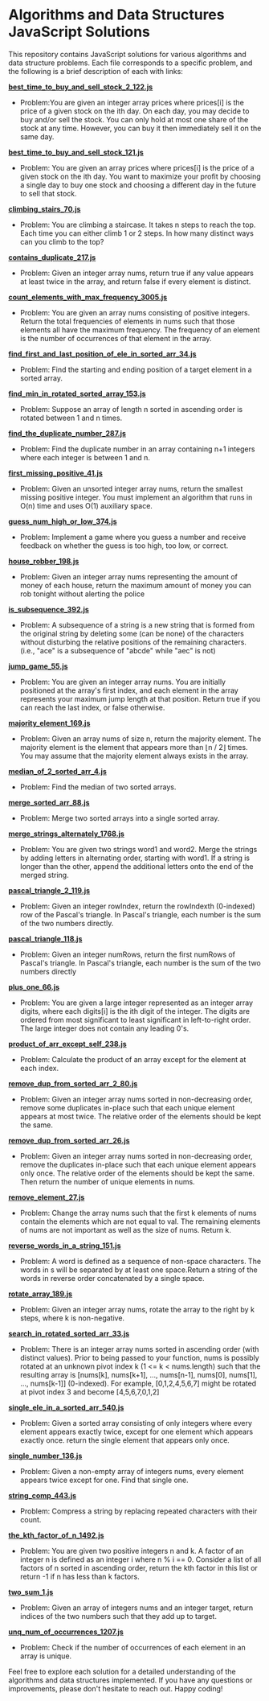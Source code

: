 # Algorithms and Data Structures JavaScript Solutions

This repository contains JavaScript solutions for various algorithms and data structure problems. Each file corresponds to a specific problem, and the following is a brief description of each with links:

**[best_time_to_buy_and_sell_stock_2_122.js](best_time_to_buy_and_sell_stock_2_122.js)**

- Problem:You are given an integer array prices where prices[i] is the price of a given stock on the ith day. On each day, you may decide to buy and/or sell the stock. You can only hold at most one share of the stock at any time. However, you can buy it then immediately sell it on the same day.

**[best_time_to_buy_and_sell_stock_121.js](best_time_to_buy_and_sell_stock_121.js)**

- Problem: You are given an array prices where prices[i] is the price of a given stock on the ith day. You want to maximize your profit by choosing a single day to buy one stock and choosing a different day in the future to sell that stock.

**[climbing_stairs_70.js](climbing_stairs_70.js)**

- Problem: You are climbing a staircase. It takes n steps to reach the top. Each time you can either climb 1 or 2 steps. In how many distinct ways can you climb to the top?

**[contains_duplicate_217.js](contains_duplicate_217.js)**

- Problem: Given an integer array nums, return true if any value appears at least twice in the array, and return false if every element is distinct.

**[count_elements_with_max_frequency_3005.js](count_elements_with_max_frequency_3005.js)**

- Problem: You are given an array nums consisting of positive integers. Return the total frequencies of elements in nums such that those elements all have the maximum frequency. The frequency of an element is the number of occurrences of that element in the array.

**[find_first_and_last_position_of_ele_in_sorted_arr_34.js](find_first_and_last_position_of_ele_in_sorted_arr_34.js)**

- Problem: Find the starting and ending position of a target element in a sorted array.

**[find_min_in_rotated_sorted_array_153.js](find_min_in_rotated_sorted_array_153.js)**

- Problem: Suppose an array of length n sorted in ascending order is rotated between 1 and n times.

**[find_the_duplicate_number_287.js](find_the_duplicate_number_287.js)**

- Problem: Find the duplicate number in an array containing n+1 integers where each integer is between 1 and n.

**[first_missing_positive_41.js](first_missing_positive_41.js)**

- Problem: Given an unsorted integer array nums, return the smallest missing positive integer. You must implement an algorithm that runs in O(n) time and uses O(1) auxiliary space.

**[guess_num_high_or_low_374.js](guess_num_high_or_low_374.js)**

- Problem: Implement a game where you guess a number and receive feedback on whether the guess is too high, too low, or correct.

**[house_robber_198.js](house_robber_198.js)**

- Problem: Given an integer array nums representing the amount of money of each house, return the maximum amount of money you can rob tonight without alerting the police

**[is_subsequence_392.js](is_subsequence_392.js)**

- Problem: A subsequence of a string is a new string that is formed from the original string by deleting some (can be none) of the characters without disturbing the relative positions of the remaining characters. (i.e., "ace" is a subsequence of "abcde" while "aec" is not)

**[jump_game_55.js](jump_game_55.js)**

- Problem: You are given an integer array nums. You are initially positioned at the array's first index, and each element in the array represents your maximum jump length at that position. Return true if you can reach the last index, or false otherwise.

**[majority_element_169.js](majority_element_169.js)**

- Problem: Given an array nums of size n, return the majority element. The majority element is the element that appears more than ⌊n / 2⌋ times. You may assume that the majority element always exists in the array.

**[median_of_2_sorted_arr_4.js](median_of_2_sorted_arr_4.js)**

- Problem: Find the median of two sorted arrays.

**[merge_sorted_arr_88.js](merge_sorted_arr_88.js)**

- Problem: Merge two sorted arrays into a single sorted array.

**[merge_strings_alternately_1768.js](merge_strings_alternately_1768.js)**

- Problem: You are given two strings word1 and word2. Merge the strings by adding letters in alternating order, starting with word1. If a string is longer than the other, append the additional letters onto the end of the merged string.

**[pascal_triangle_2_119.js](pascal_triangle_2_119.js)**

- Problem: Given an integer rowIndex, return the rowIndexth (0-indexed) row of the Pascal's triangle. In Pascal's triangle, each number is the sum of the two numbers directly.

**[pascal_triangle_118.js](pascal_triangle_118.js)**

- Problem: Given an integer numRows, return the first numRows of Pascal's triangle.
  In Pascal's triangle, each number is the sum of the two numbers directly

**[plus_one_66.js](plus_one_66.js)**

- Problem: You are given a large integer represented as an integer array digits, where each digits[i] is the ith digit of the integer. The digits are ordered from most significant to least significant in left-to-right order. The large integer does not contain any leading 0's.

**[product_of_arr_except_self_238.js](product_of_arr_except_self_238.js)**

- Problem: Calculate the product of an array except for the element at each index.

**[remove_dup_from_sorted_arr_2_80.js](remove_dup_from_sorted_arr_2_80.js)**

- Problem: Given an integer array nums sorted in non-decreasing order, remove some duplicates in-place such that each unique element appears at most twice. The relative order of the elements should be kept the same.

**[remove_dup_from_sorted_arr_26.js](remove_dup_from_sorted_arr_26.js)**

- Problem: Given an integer array nums sorted in non-decreasing order, remove the duplicates in-place such that each unique element appears only once. The relative order of the elements should be kept the same. Then return the number of unique elements in nums.

**[remove_element_27.js](remove_element_27.js)**

- Problem: Change the array nums such that the first k elements of nums contain the elements which are not equal to val. The remaining elements of nums are not important as well as the size of nums. Return k.

**[reverse_words_in_a_string_151.js](reverse_words_in_a_string_151.js)**

- Problem: A word is defined as a sequence of non-space characters. The words in s will be separated by at least one space.Return a string of the words in reverse order concatenated by a single space.

**[rotate_array_189.js](rotate_array_189.js)**

- Problem: Given an integer array nums, rotate the array to the right by k steps, where k is non-negative.

**[search_in_rotated_sorted_arr_33.js](search_in_rotated_sorted_arr_33.js)**

- Problem: There is an integer array nums sorted in ascending order (with distinct values). Prior to being passed to your function, nums is possibly rotated at an unknown pivot index k (1 <= k < nums.length) such that the resulting array is [nums[k], nums[k+1], ..., nums[n-1], nums[0], nums[1], ..., nums[k-1]] (0-indexed). For example, [0,1,2,4,5,6,7] might be rotated at pivot index 3 and become [4,5,6,7,0,1,2]

**[single_ele_in_a_sorted_arr_540.js](single_ele_in_a_sorted_arr_540.js)**

- Problem: Given a sorted array consisting of only integers where every element appears exactly twice, except for one element which appears exactly once. return the single element that appears only once.

**[single_number_136.js](single_number_136.js)**

- Problem: Given a non-empty array of integers nums, every element appears twice except for one. Find that single one.

**[string_comp_443.js](string_comp_443.js)**

- Problem: Compress a string by replacing repeated characters with their count.

**[the_kth_factor_of_n_1492.js](the_kth_factor_of_n_1492.js)**

- Problem: You are given two positive integers n and k. A factor of an integer n is defined as an integer i where n % i == 0. Consider a list of all factors of n sorted in ascending order, return the kth factor in this list or return -1 if n has less than k factors.

**[two_sum_1.js](two_sum_1.js)**

- Problem: Given an array of integers nums and an integer target, return indices of the two numbers such that they add up to target.

**[unq_num_of_occurrences_1207.js](unq_num_of_occurrences_1207.js)**

- Problem: Check if the number of occurrences of each element in an array is unique.

Feel free to explore each solution for a detailed understanding of the algorithms and data structures implemented. If you have any questions or improvements, please don't hesitate to reach out. Happy coding!
